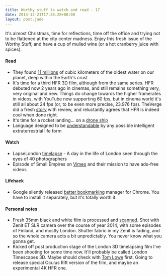 ```yaml
---
title: Worthy stuff to watch and read - 17
date: 2014-12-21T17:36:28+00:00
layout: post.jade
---
```


It's almost Christmas, time for reflections, time off the office and trying not to be flattened at the city center madness. Enjoy this fresh issue of the Worthy Stuff, and have a cup of mulled wine (or a hot cranberry juice with spices).

#### Read

* They found [11 millions](http://www.bbc.co.uk/news/science-environment-30527357) of cubic kilometers of the oldest water on our planet, deep within the Earth's crust
* It's time for a third HFR 3D film, although from the same series. HFR debuted now 2 years ago in cinemas, and still remains something very, very original and new. Things do change towards the higher framerates in videos, with YouTube now supporting 60 fps, but in cinema world it's still all about 24 fps (or, to be even more precise, 23.976 fps). TheVerge did a fresh [story](http://www.theverge.com/2014/12/19/7422633/hfr-might-work-even-though-it-looks-really-awful) with review, and reluctantly agrees that HFR is indeed cool when done right.
* It's time for a rocket landing... on a [drone ship](http://www.spacex.com/news/2014/12/16/x-marks-spot-falcon-9-attempts-ocean-platform-landing)
* Language designed to be [understandable](https://en.wikipedia.org/wiki/Lincos_%28artificial_language%29) by any possible intelligent extraterrestrial life form

#### Watch

* LapseLondon [timelapse](https://vimeo.com/114649098) - A day in the life of London seen through the eyes of 40 photographers
* Episode of Small Empires on [Vimeo](http://www.theverge.com/video/2014/12/18/7415157/can-vimeo-build-a-big-business-without-selling-out) and their mission to have ads-free videos

#### Lifehack

* Google silently released [better bookmarking](http://www.theverge.com/2014/11/2/7145933/google-bookmark-manager-available-to-download) manager for Chrome. You have to install it separately, but it's totally worth it.

#### Personal notes

* Fresh 35mm black and white film is processed and [scanned](https://www.flickr.com/photos/karismafilms/sets/72157649796728651/). Shot with Zenit ET SLR camera over the course of year 2014, with some episodes of Finland, and mostly London. Shutter fabric in my Zenit is fading, and so the whole camera acts a bit unpredictably. You never know what you gonna get.
* Kicked off post production stage of the London 3D timelapsing film I've been shooting for some time now. It'll probably be called London Timescapes 3D. Maybe should check with [Tom Lowe](http://timescapes.org/) first. Going to release special Oculus Rift version of the film, and maybe an experimental 4K HFR one.

